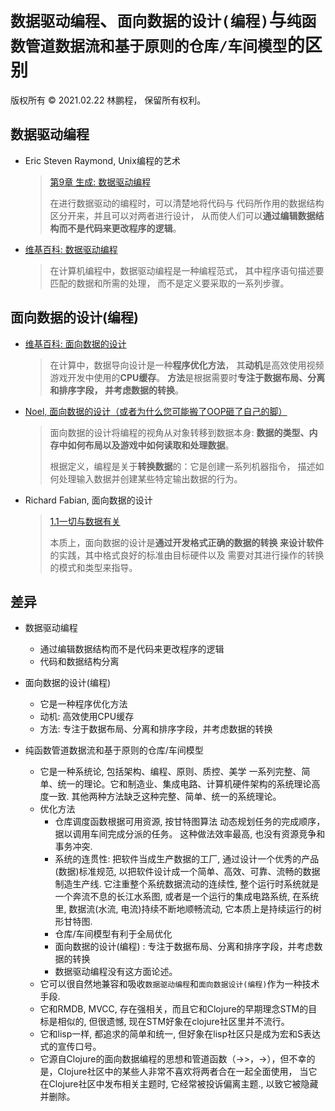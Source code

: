 # `数据驱动编程`、`面向数据的设计(编程)`与`纯函数管道数据流和基于原则的仓库/车间模型`的区别

版权所有 © 2021.02.22 林鹏程， 保留所有权利。

## 数据驱动编程

- Eric Steven Raymond, Unix编程的艺术

  > [第9章 生成: 数据驱动编程](https://homepage.cs.uri.edu/~thenry/resources/unix_art/ch09s01.html)
  >
  > 在进行数据驱动的编程时，可以清楚地将代码与
  > 代码所作用的数据结构区分开来，并且可以对两者进行设计，
  > 从而使人们可以**通过编辑数据结构而不是代码来更改程序的逻辑**。
  
- [维基百科: 数据驱动编程](https://en.wikipedia.org/wiki/Data-driven_programming)

  > 在计算机编程中，数据驱动编程是一种编程范式，
  > 其中程序语句描述要匹配的数据和所需的处理，
  > 而不是定义要采取的一系列步骤。
  
## 面向数据的设计(编程)

- [维基百科: 面向数据的设计](https://en.wikipedia.org/wiki/Data-oriented_design)

  > 在计算中，数据导向设计是一种**程序优化方法**，
  > 其**动机**是高效使用视频游戏开发中使用的**CPU缓存**。 
  > **方法**是根据需要时**专注于数据布局、分离和排序字段，
  > 并考虑数据的转换**。
  
- [Noel, 面向数据的设计（或者为什么您可能搬了OOP砸了自己的脚）](https://gamesfromwithin.com/data-oriented-design)

  > 面向数据的设计将编程的视角从对象转移到数据本身:
  > **数据的类型、内存中如何布局以及游戏中如何读取和处理数据**。
  > 
  > 根据定义，编程是关于**转换数据**的：它是创建一系列机器指令，
  > 描述如何处理输入数据并创建某些特定输出数据的行为。
  
- Richard Fabian, 面向数据的设计

  > [1.1一切与数据有关](https://www.dataorienteddesign.com/dodbook/node2.html#SECTION00210000000000000000)
  > 
  > 本质上，面向数据的设计是**通过开发格式正确的数据的转换
  > 来设计软件**的实践，其中格式良好的标准由目标硬件以及
  > 需要对其进行操作的转换的模式和类型来指导。 

## 差异

- 数据驱动编程
  - 通过编辑数据结构而不是代码来更改程序的逻辑
  - 代码和数据结构分离
  
- 面向数据的设计(编程)  
  - 它是一种程序优化方法
  - 动机: 高效使用CPU缓存
  - 方法: 专注于数据布局、分离和排序字段，并考虑数据的转换
  
- 纯函数管道数据流和基于原则的仓库/车间模型
  - 它是一种系统论, 包括架构、编程、原则、质控、美学
    一系列完整、简单、统一的理论。它和制造业、集成电路、计算机硬件架构的系统理论高度一致.
    其他两种方法缺乏这种完整、简单、统一的系统理论。 
  - 优化方法
    - 仓库调度函数根据可用资源, 按甘特图算法
      动态规划任务的完成顺序，据以调用车间完成分派的任务。
      这种做法效率最高, 也没有资源竞争和事务冲突.
    - 系统的连贯性: 把软件当成生产数据的工厂, 
      通过设计一个优秀的产品(数据)标准规范, 
      以把软件设计成一个简单、高效、可靠、流畅的数据制造生产线.
      它注重整个系统数据流动的连续性,
      整个运行时系统就是一个奔流不息的长江水系图, 
      或者是一个运行的集成电路系统,
      在系统里, 数据流(水流, 电流)持续不断地顺畅流动,
      它本质上是持续运行的树形甘特图.
    - 仓库/车间模型有利于全局优化
    - 面向数据的设计(编程) : 专注于数据布局、分离和排序字段，并考虑数据的转换
    - 数据驱动编程没有这方面论述。
  - 它可以很自然地兼容和吸收`数据驱动编程`和`面向数据设计(编程)`作为一种技术手段.
  - 它和RMDB, MVCC,  存在强相关，而且它和Clojure的早期理念STM的目标是相似的, 但很遗憾, 现在STM好象在clojure社区里并不流行。
  - 它和lisp一样, 都追求的简单和统一, 但好象在lisp社区只是成为宏和S表达式的宣传口号。
  - 它源自Clojure的面向数据编程的思想和管道函数（->>，->），但不幸的是，Clojure社区中的某些人非常不喜欢将两者合在一起全面使用，
    当它在Clojure社区中发布相关主题时, 它经常被投诉偏离主题., 以致它被隐藏并删除。
